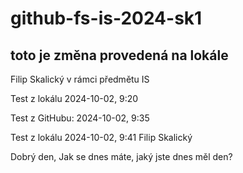 # github-fs-is-2024-sk1

## toto je změna provedená na lokále

Filip Skalický
v rámci předmětu IS

Test z lokálu 2024-10-02, 9:20

Test z GitHubu: 2024-10-02, 9:35

Test z lokálu 2024-10-02, 9:41
Filip Skalický

Dobrý den,
Jak se dnes máte, jaký jste dnes měl den?
